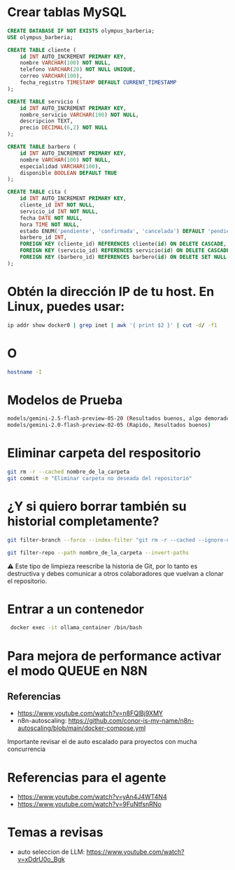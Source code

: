 # Crear tablas MySQL

```SQL
CREATE DATABASE IF NOT EXISTS olympus_barberia;
USE olympus_barberia;

CREATE TABLE cliente (
    id INT AUTO_INCREMENT PRIMARY KEY,
    nombre VARCHAR(100) NOT NULL,
    telefono VARCHAR(20) NOT NULL UNIQUE,
    correo VARCHAR(100),
    fecha_registro TIMESTAMP DEFAULT CURRENT_TIMESTAMP
);

CREATE TABLE servicio (
    id INT AUTO_INCREMENT PRIMARY KEY,
    nombre_servicio VARCHAR(100) NOT NULL,
    descripcion TEXT,
    precio DECIMAL(6,2) NOT NULL
);

CREATE TABLE barbero (
    id INT AUTO_INCREMENT PRIMARY KEY,
    nombre VARCHAR(100) NOT NULL,
    especialidad VARCHAR(100),
    disponible BOOLEAN DEFAULT TRUE
);

CREATE TABLE cita (
    id INT AUTO_INCREMENT PRIMARY KEY,
    cliente_id INT NOT NULL,
    servicio_id INT NOT NULL,
    fecha DATE NOT NULL,
    hora TIME NOT NULL,
    estado ENUM('pendiente', 'confirmada', 'cancelada') DEFAULT 'pendiente',
    barbero_id INT,
    FOREIGN KEY (cliente_id) REFERENCES cliente(id) ON DELETE CASCADE,
    FOREIGN KEY (servicio_id) REFERENCES servicio(id) ON DELETE CASCADE,
    FOREIGN KEY (barbero_id) REFERENCES barbero(id) ON DELETE SET NULL
);
```
# Obtén la dirección IP de tu host. En Linux, puedes usar:

```bash
ip addr show docker0 | grep inet | awk '{ print $2 }' | cut -d/ -f1
```

# O

```bash
hostname -I
```

# Modelos de Prueba

```bash
models/gemini-2.5-flash-preview-05-20 (Resultados buenos, algo demorado)
models/gemini-2.0-flash-preview-02-05 (Rapido, Resultados buenos)
```

# Eliminar carpeta del respositorio

```bash
git rm -r --cached nombre_de_la_carpeta
git commit -m "Eliminar carpeta no deseada del repositorio"
```

# ¿Y si quiero borrar también su historial completamente?

```bash
git filter-branch --force --index-filter "git rm -r --cached --ignore-unmatch nombre_de_la_carpeta" --prune-empty --tag-name-filter cat -- --all

git filter-repo --path nombre_de_la_carpeta --invert-paths
```

⚠️ Este tipo de limpieza reescribe la historia de Git, por lo tanto es destructiva y debes comunicar a otros colaboradores que vuelvan a clonar el repositorio.

# Entrar a un contenedor

```bash
 docker exec -it ollama_container /bin/bash
```
# Para mejora de performance activar el modo QUEUE en N8N
## Referencias

- https://www.youtube.com/watch?v=n8FQlBj9XMY
- n8n-autoscaling: https://github.com/conor-is-my-name/n8n-autoscaling/blob/main/docker-compose.yml

Importante revisar el de auto escalado para proyectos con mucha concurrencia

# Referencias para el agente

- https://www.youtube.com/watch?v=yAn4J4WT4N4
- https://www.youtube.com/watch?v=9FuNtfsnRNo

# Temas a revisas

- auto seleccion de LLM: https://www.youtube.com/watch?v=xDdrU0o_Bgk




